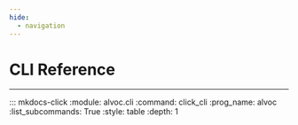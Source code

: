 ```yaml
---
hide:
  - navigation
---
```


# CLI Reference

---

::: mkdocs-click
    :module: alvoc.cli
    :command: click_cli
    :prog_name: alvoc
    :list_subcommands: True
    :style: table
    :depth: 1

